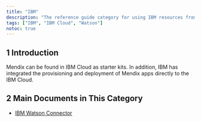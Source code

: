 ```yaml
---
title: "IBM"
description: "The reference guide category for using IBM resources from Mendix."
tags: ["IBM", "IBM Cloud", "Watson"]
notoc: true
---
```


## 1 Introduction

Mendix can be found in IBM Cloud as starter kits. In addition, IBM has integrated the provisioning and deployment of Mendix apps directly to the IBM Cloud.

## 2 Main Documents in This Category

* [IBM Watson Connector](ibm-watson-connector)

